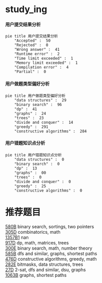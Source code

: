 # study_ing

<!-- tabs:start -->



#### **用户提交结果分析**

```mermaid
pie title 用户提交结果分析
    "Accepted" :  50
    "Rejected" :  0
    "Wrong answer" :  41
    "Runtime error" :  2
    "Time limit exceeded" :  1
    "Memory limit exceeded" :  1
    "Compilation error" :  4
    "Partial" :  0
```

#### **用户做题类型偏好分析**

```mermaid
pie title 用户做题类型偏好分析
    "data structures" :  29
    "binary search" :  96
    "dp" :  41
    "graphs" :  24
    "trees" :  23
    "divide and conquer" :  14
    "greedy" :  291
    "constructive algorithms" :  284
```
#### **用户错题知识点分析**

```mermaid
pie title 用户错题知识点分析
    "data structures" :  0
    "binary search" :  0
    "dp" :  13
    "graphs" :  00
    "trees" :  0
    "divide and conquer" :  0
    "greedy" :  25
    "constructive algorithms" :  0
```



<!-- tabs:end -->
# 推荐题目
[580B](https://codeforces.com/contest/580/problem/B)		binary search,
                        sortings,
                        two pointers		  
[305D](https://codeforces.com/contest/305/problem/D)		combinatorics,
                        math		  
[1357B1](https://codeforces.com/contest/1357B/problem/1)		nan		  
[917D](https://codeforces.com/contest/917/problem/D)		dp,
                        math,
                        matrices,
                        trees		  
[300E](https://codeforces.com/contest/300/problem/E)		binary search,
                        math,
                        number theory		  
[585B](https://codeforces.com/contest/585/problem/B)		dfs and similar,
                        graphs,
                        shortest paths		  
[476D](https://codeforces.com/contest/476/problem/D)		constructive algorithms,
                        greedy,
                        math		  
[282E](https://codeforces.com/contest/282/problem/E)		bitmasks,
                        data structures,
                        trees		  
[27D](https://codeforces.com/contest/27/problem/D)		2-sat,
                        dfs and similar,
                        dsu,
                        graphs		  
[1063B](https://codeforces.com/contest/1063/problem/B)		graphs,
                        shortest paths		  
